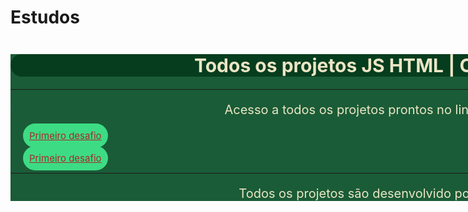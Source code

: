 # Estudos
<div style="background-color:#1a5c37;width:900px;width:1200px;">
    <h1 style="text-align:center;font-size:30px;background-color:#063d1e;color:#ebe5c5;border-radius:40px;">Todos os projetos JS HTML | CSS PHP WP</h1>
    <hr>
    <p style="text-align:center;font-size:20px;background-color:#1a5c37;color:#ebe5c5;border-radius:40px;">Acesso a todos os projetos prontos no links seguintes.</p>
    <li style="list-style:none;"><a style="font-size:15px;background-color:#3ddc84;color:brown;border-radius:20px;margin:20px; padding:10px;" href="https://alanqg.github.io/Estudos/HTML/Modulo-02-html%20Guanabara/13-projeto-do-zero(corecao-desafio)/part-09/" target="_blank">Primeiro desafio</a></li>
    <br>
    <li style="list-style:none;"><a style="font-size:15px;background-color:#3ddc84;color:brown;border-radius:20px;margin:20px;padding:10px;" href="#" target="_blank">Primeiro desafio</a></li>
    <hr>
    <p style="text-align:center;font-size:20px;background-color:#1a5c37;color:#ebe5c5;border-radius:40px;">Todos os projetos são desenvolvido por: Aq<span style="color:brown;">Goes</span>.</p>
</div>

